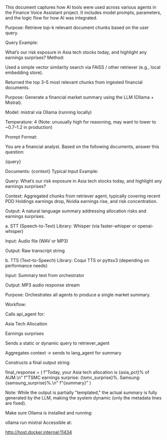 <!-- Overview -->
This document captures how AI tools were used across various agents in the Finance Voice Assistant project. It includes model prompts, parameters, and the logic flow for how AI was integrated.

<!-- 1. retriever_agent -->
Purpose: Retrieve top-k relevant document chunks based on the user query.

Query Example:

What’s our risk exposure in Asia tech stocks today, and highlight any earnings surprises?
Method:

Used a simple vector similarity search via FAISS / other retriever (e.g., local embedding store).

Returned the top 3–5 most relevant chunks from ingested financial documents.


<!-- 2. lang_agent -->
Purpose: Generate a financial market summary using the LLM (Ollama + Mistral).

Model: mistral via Ollama (running locally)

Temperature: 4 (Note: unusually high for reasoning, may want to lower to ~0.7–1.2 in production)

Prompt Format:

You are a financial analyst. Based on the following documents, answer this question:

{query}

Documents:
{context}
Typical Input Example:

Query: What’s our risk exposure in Asia tech stocks today, and highlight any earnings surprises?

Context: Aggregated chunks from retriever agent, typically covering recent PDD Holdings earnings drop, Nvidia earnings rise, and risk concentration.

Output:
A natural language summary addressing allocation risks and earnings surprises.


<!-- 3. voice_agent -->
a. STT (Speech-to-Text)
Library: Whisper (via faster-whisper or openai-whisper)

Input: Audio file (WAV or MP3)

Output: Raw transcript string

b. TTS (Text-to-Speech)
Library: Coqui TTS or pyttsx3 (depending on performance needs)

Input: Summary text from orchestrator

Output: MP3 audio response stream

<!--  4. orchestrator -->
Purpose: Orchestrates all agents to produce a single market summary.

Workflow:

Calls api_agent for:

Asia Tech Allocation

Earnings surprises

Sends a static or dynamic query to retriever_agent

Aggregates context → sends to lang_agent for summary

Constructs a final output string:

final_response = (
    f"Today, your Asia tech allocation is {asia_pct}% of AUM.\n"
    f"TSMC earnings surprise: {tsmc_surprise}%. Samsung: {samsung_surprise}%.\n"
    f"{summary}"
)

Note: While the output is partially "templated," the actual summary is fully generated by the LLM, making the system dynamic (only the metadata lines are fixed).

<!-- Ollama Setup (Local) -->
Make sure Ollama is installed and running:

ollama run mistral
Accessible at:

http://host.docker.internal:11434